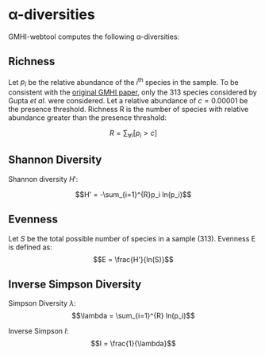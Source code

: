 # α-diversities

GMHI-webtool computes the following α-diversities:

## Richness
Let $p_i$ be the relative abundance of the $i$<SUP>th</SUP> species in the sample.
To be consistent with the [original GMHI paper](https://www.nature.com/articles/s41467-020-18476-8), only the 313 species considered by Gupta *et al*. were considered.
Let a relative abundance of $c = 0.00001$ be the presence threshold.
Richness R is the number of species with relative abundance greater than the presence threshold:

$$R = \sum_{\forall i}[p_i > c]$$

## Shannon Diversity
Shannon diversity $H'$:

$$H' = -\sum_{i=1}^{R}p_i ln(p_i)$$

## Evenness
Let $S$ be the total possible number of species in a sample (313).
Evenness E is defined as:
$$E = \frac{H'}{ln(S)}$$

## Inverse Simpson Diversity

Simpson Diversity $\lambda$:
$$\lambda = \sum_{i=1}^{R} ln(p_i)$$

Inverse Simpson $I$:
$$I = \frac{1}{\lambda}$$
